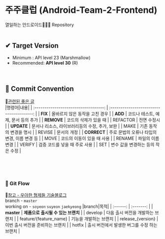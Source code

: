 # 주주클럽 (Android-Team-2-Frontend)
열일하는 안드로이드🐜🐜🐜 Repository
<br/><br/>
## ✔ Target Version
- Minimum : API level 23 (Marshmallow)  
- Recommended: **API level 30** (R)
<br/><br/><br/>
## 📑 Commit Convention
📌[관련된 좋은 글](https://chris.beams.io/posts/git-commit)
<br/>
|명령어|내용|
| :-----------------------------------: | :---------------------------------------: |
| **FIX** | 올바르지 않은 동작을 고친 경우 |
| **ADD** |   코드나 테스트, 예제, 문서 등의 추가   |
| **REMOVE** |   코드의 삭제가 있을 때   |
| REFACTOR |   전면 수정시   |
| **UPDATE** |   문서나 리소스, 라이브러리등의 수정, 추가, 보완   |
| MAKE |  기존 동작의 변경을 명시   |
| REVISE |  문서의 개정   |
| **CORRECT** | 주로 문법의 오류나 타입의 변경, 이름 변경 등   |
| MOVE |  코드의 이동이 있을 때 사용   |
| RENAME | 파일의 이름 변경 |
| VERIFY | 검증 코드를 넣을 때 주로 사용   |
| SET | 변수 값을 변경하는 등의 작은 수정   |

<br/><br/><br/>
### 🔀 Git Flow
📌[참고 - 우아한 형제들 기술블로그](https://woowabros.github.io/experience/2017/10/30/baemin-mobile-git-branch-strategy.html)
<br/>
branch - ```master```  
working on - ```soyeon``` ```suyeon``` ```jaekyeong```
|branch|목적|
| :------: | :-------: |
|  **master** | **제품으로 출시될 수 있는 브랜치**  |
|  develop  | 다음 출시 버전을 개발하는 브랜치  |
|  feature/{feature_name}  | 기능을 개발하는 브랜치  |
|  release_{version}  | 이번 출시 버전을 준비하는 브랜치  |
|  hotfix  | 출시 버전에서 발생한 버그를 수정 하는 브랜치  |
